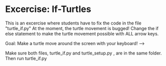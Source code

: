 
# Excercise: If-Turtles

This is an excercise where students have to fix the code in the file "turtle_if.py"
At the moment, the turtle movement is bugged! 
Change the if else statement to make the turtle movement possible with ALL arrow keys.

Goal: Make a turtle move around the screen with your keyboard! -->

Make sure both files, turtle_if.py and turtle_setup.py , are in the same folder.
Then run turtle_if.py